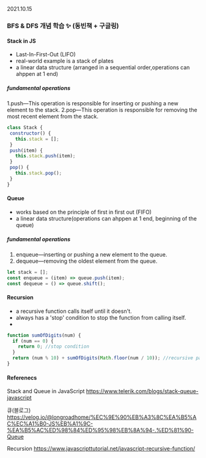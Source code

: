 2021.10.15
### BFS & DFS 개념 학습 ✨ (동빈책 + 구글링)

#### Stack in JS
- Last-In-First-Out (LIFO)
- real-world example is a stack of plates
- a linear data structure (arranged in a sequential order,operations can ahppen at 1 end)

##### fundamental operations
1.push—This operation is responsible for inserting or pushing a new element to the stack.
2.pop—This operation is responsible for removing the most recent element from the stack.


```js
class Stack {
 constructor() {
   this.stack = [];
 }
 push(item) {
   this.stack.push(item);
 }
 pop() {
   this.stack.pop();
 }
}
```

#### Queue
- works based on the principle of first in first out (FIFO)
- a linear data structure(operations can ahppen at 1 end, beginning of the queue)

##### fundamental operations
1. enqueue—inserting or pushing a new element to the queue.
2. dequeue—removing the oldest element from the queue.

```js
let stack = [];
const enqueue = (item) => queue.push(item);
const dequeue = () => queue.shift();
```

#### Recursion
- a recursive function calls itself until it doesn't.
- always has a 'stop' condition to stop the function from calling itself.
-
```js
function sumOfDigits(num) {
  if (num == 0) {
    return 0; //stop condition
  }
  return (num % 10) + sumOfDigits(Math.floor(num / 10)); //recursive part
}
```


#### Referenecs

Stack and Queue in JavaScript
https://www.telerik.com/blogs/stack-queue-javascript

큐(블로그)
https://velog.io/@longroadhome/%EC%9E%90%EB%A3%8C%EA%B5%AC%EC%A1%B0-JS%EB%A1%9C-%EA%B5%AC%ED%98%84%ED%95%98%EB%8A%94-.%ED%81%90-Queue

Recursion
https://www.javascripttutorial.net/javascript-recursive-function/


